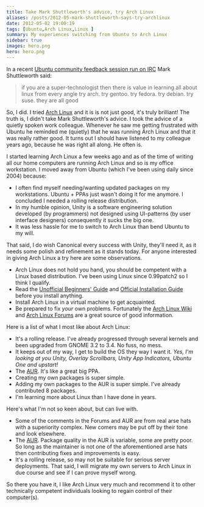 ```yaml
---
title: Take Mark Shuttleworth's advice, try Arch Linux
aliases: /posts/2012-05-mark-shuttleworth-says-try-archlinux
date: 2012-05-02 19:00:19
tags: [Ubuntu,Arch Linux,Linux ]
summary: My experiences switching from Ubuntu to Arch Linux
sidebar: true
images: hero.png
hero: hero.png
---
```


In a recent [Ubuntu community feedback session run on IRC](http://irclogs.ubuntu.com/2012/05/01/%23ubuntu-classroom.html)
Mark Shuttleworth said:

> if you are a super-technologist then there is value in learning all about
> linux from every angle try arch. try gentoo. try fedora. try debian. try suse.
> they are all good

So, I did. I tried [Arch Linux](http://www.archlinux.org/) and it is is not
just good, it's truly brilliant! The truth is, I didn't take Mark
Shuttleworth's advice. I took the advice of a quietly spoken work colleague.
Whenever he saw me getting frustrated with Ubuntu he reminded me (quietly)
that he was running Arch Linux and that it was really rather good.
It turns out I should have listened to my colleague years ago, because he
was right all along. He often is.

I started learning Arch Linux a few weeks ago and as of the time of writing
all our home computers are running Arch Linux and so is my office workstation.
I moved away from Ubuntu (which I've been using daily since 2004) because:

  * I often find myself needing/wanting updated packages on my workstations.
Ubuntu + PPAs just wasn't doing it for me anymore. I concluded I needed a rolling
release distribution.
  * In my humble opinion, Unity is a software engineering solution developed
(by programmers) not designed using UI-patterns (by user interface designers)
consequently it sucks the big one.
  * It was less hassle for me to switch to Arch Linux than bend Ubuntu to my will.

That said, I do wish Canonical every success with Unity, they'll need it, as
it needs some polish and refinement as it stands today. For anyone interested
in giving Arch Linux a try here are some observations.

  * Arch Linux does not hold you hand, you should be competent with a Linux
    based distribution. I've been using Linux since 0.99patch2 so I think I qualify.
  * Read the [Unofficial Beginners' Guide](https://wiki.archlinux.org/index.php/Beginners'_Guide)
    and [Official Installation Guide](https://wiki.archlinux.org/index.php/Official_Arch_Linux_Install_Guide)
    before you install anything.
  * Install Arch Linux in a virtual machine to get acquainted.
  * Be prepared to fix _your_ own problems. Fortunately the
    [Arch Linux Wiki](https://wiki.archlinux.org/) and [Arch Linux Forums](https://bbs.archlinux.org/)
    are a great source of good information.

Here is a list of what I most like about Arch Linux:

  * It's a rolling release. I've already progressed through several kernels
    and been upgraded from GNOME 3.2 to 3.4. No fuss, no mess.
  * It keeps out of my way, I get to build the OS they way I want it.
    _Yes, I'm looking at you Unity, Overlay Scrollbars, Unity App Indicators, Ubuntu One and upstart!_
  * The [AUR](https://aur.archlinux.org/index.php). It's like a great big PPA.
  * Creating my own packages is super simple.
  * Adding my own packages to the AUR is super simple. I've already contributed 8 packages.
  * I'm learning more about Linux than I have done in years.

Here's what I'm not so keen about, but can live with.

  * Some of the comments in the Forums and AUR are from real arse hats with a
    superiority complex. New comers may be put off by their tone and look elsewhere.
  * The [AUR](https://aur.archlinux.org/index.php). Package quality in the AUR
    is variable, some are pretty poor. So long as the maintainer is not one of the
    aforementioned arse hats then contributing fixes and improvements is easy.
  * It's a rolling release, so may not be suitable for serious server deployments.
    That said, I will migrate my own servers to Arch Linux in due course and see if
    I can prove myself wrong.

So there you have it, I like Arch Linux very much and recommend it to other
technically competent individuals looking to regain control of their computer(s).
